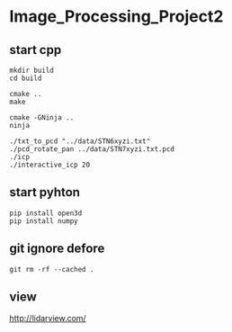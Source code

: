 # Image_Processing_Project2

## start cpp

    mkdir build
    cd build

    cmake ..
    make

    cmake -GNinja ..
    ninja

    ./txt_to_pcd "../data/STN6xyzi.txt"
    ./pcd_rotate_pan ../data/STN7xyzi.txt.pcd
    ./icp
    ./interactive_icp 20


## start pyhton
    pip install open3d
    pip install numpy

## git ignore defore
    git rm -rf --cached .


## view
http://lidarview.com/